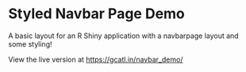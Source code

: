 # Styled Navbar Page Demo
A basic layout for an R Shiny application with a navbarpage layout and some styling!

View the live version at https://gcatl.in/navbar_demo/
